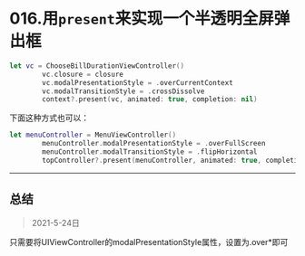 # 016.用`present`来实现一个半透明全屏弹出框

```swift
let vc = ChooseBillDurationViewController()
        vc.closure = closure
        vc.modalPresentationStyle = .overCurrentContext
        vc.modalTransitionStyle = .crossDissolve
        context?.present(vc, animated: true, completion: nil)
```

下面这种方式也可以：

```swift
let menuController = MenuViewController()
        menuController.modalPresentationStyle = .overFullScreen
        menuController.modalTransitionStyle = .flipHorizontal
        topController?.present(menuController, animated: true, completion: nil)
```

---

## 总结

> 2021-5-24日

只需要将UIViewController的modalPresentationStyle属性，设置为.over*即可

